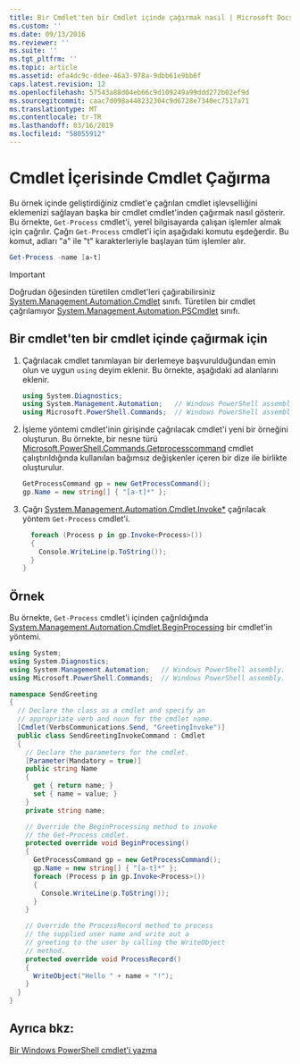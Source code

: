```yaml
---
title: Bir Cmdlet'ten bir Cmdlet içinde çağırmak nasıl | Microsoft Docs
ms.custom: ''
ms.date: 09/13/2016
ms.reviewer: ''
ms.suite: ''
ms.tgt_pltfrm: ''
ms.topic: article
ms.assetid: efa4dc9c-ddee-46a3-978a-9dbb61e9bb6f
caps.latest.revision: 12
ms.openlocfilehash: 57543a88d04eb66c9d109249a99ddd272b02ef9d
ms.sourcegitcommit: caac7d098a448232304c9d6728e7340ec7517a71
ms.translationtype: MT
ms.contentlocale: tr-TR
ms.lasthandoff: 03/16/2019
ms.locfileid: "58055912"
---
```

# <a name="how-to-invoke-a-cmdlet-from-within-a-cmdlet"></a>Cmdlet İçerisinde Cmdlet Çağırma

Bu örnek içinde geliştirdiğiniz cmdlet'e çağrılan cmdlet işlevselliğini eklemenizi sağlayan başka bir cmdlet cmdlet'inden çağırmak nasıl gösterir. Bu örnekte, `Get-Process` cmdlet'i, yerel bilgisayarda çalışan işlemler almak için çağrılır. Çağrı `Get-Process` cmdlet'i için aşağıdaki komutu eşdeğerdir. Bu komut, adları "a" ile "t" karakterleriyle başlayan tüm işlemler alır.

```powershell
Get-Process -name [a-t]
```

> [!IMPORTANT]
> Doğrudan öğesinden türetilen cmdlet'leri çağırabilirsiniz [System.Management.Automation.Cmdlet](/dotnet/api/System.Management.Automation.Cmdlet) sınıfı. Türetilen bir cmdlet çağrılamıyor [System.Management.Automation.PSCmdlet](/dotnet/api/System.Management.Automation.PSCmdlet) sınıfı.

## <a name="to-invoke-a-cmdlet-from-within-a-cmdlet"></a>Bir cmdlet'ten bir cmdlet içinde çağırmak için

1. Çağrılacak cmdlet tanımlayan bir derlemeye başvurulduğundan emin olun ve uygun `using` deyim eklenir. Bu örnekte, aşağıdaki ad alanlarını eklenir.

    ```csharp
    using System.Diagnostics;
    using System.Management.Automation;   // Windows PowerShell assembly.
    using Microsoft.PowerShell.Commands;  // Windows PowerShell assembly.
    ```

2. İşleme yöntemi cmdlet'inin girişinde çağrılacak cmdlet'i yeni bir örneğini oluşturun. Bu örnekte, bir nesne türü [Microsoft.PowerShell.Commands.Getprocesscommand](/dotnet/api/Microsoft.PowerShell.Commands.GetProcessCommand) cmdlet çalıştırıldığında kullanılan bağımsız değişkenler içeren bir dize ile birlikte oluşturulur.

    ```csharp
    GetProcessCommand gp = new GetProcessCommand();
    gp.Name = new string[] { "[a-t]*" };
    ```

3. Çağrı [System.Management.Automation.Cmdlet.Invoke*](/dotnet/api/System.Management.Automation.Cmdlet.Invoke) çağrılacak yöntem `Get-Process` cmdlet'i.

    ```csharp
      foreach (Process p in gp.Invoke<Process>())
      {
        Console.WriteLine(p.ToString());
      }
    }
    ```

## <a name="example"></a>Örnek

Bu örnekte, `Get-Process` cmdlet'i içinden çağrıldığında [System.Management.Automation.Cmdlet.BeginProcessing](/dotnet/api/System.Management.Automation.Cmdlet.BeginProcessing) bir cmdlet'in yöntemi.

```csharp
using System;
using System.Diagnostics;
using System.Management.Automation;   // Windows PowerShell assembly.
using Microsoft.PowerShell.Commands;  // Windows PowerShell assembly.

namespace SendGreeting
{
  // Declare the class as a cmdlet and specify an
  // appropriate verb and noun for the cmdlet name.
  [Cmdlet(VerbsCommunications.Send, "GreetingInvoke")]
  public class SendGreetingInvokeCommand : Cmdlet
  {
    // Declare the parameters for the cmdlet.
    [Parameter(Mandatory = true)]
    public string Name
    {
      get { return name; }
      set { name = value; }
    }
    private string name;

    // Override the BeginProcessing method to invoke
    // the Get-Process cmdlet.
    protected override void BeginProcessing()
    {
      GetProcessCommand gp = new GetProcessCommand();
      gp.Name = new string[] { "[a-t]*" };
      foreach (Process p in gp.Invoke<Process>())
      {
        Console.WriteLine(p.ToString());
      }
    }

    // Override the ProcessRecord method to process
    // the supplied user name and write out a
    // greeting to the user by calling the WriteObject
    // method.
    protected override void ProcessRecord()
    {
      WriteObject("Hello " + name + "!");
    }
  }
}
```

## <a name="see-also"></a>Ayrıca bkz:

[Bir Windows PowerShell cmdlet'i yazma](./writing-a-windows-powershell-cmdlet.md)
